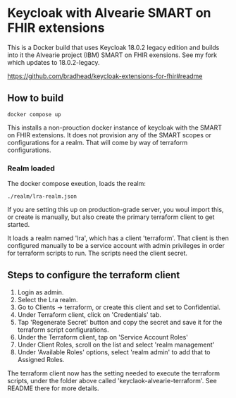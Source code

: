 # Keycloak with Alvearie SMART on FHIR extensions

This is a Docker build that uses Keycloak 18.0.2 legacy edition and builds into it the Alvearie project (IBM) SMART on FHIR exensions. See my fork which updates to 18.0.2-legacy.  

<https://github.com/bradhead/keycloak-extensions-for-fhir#readme>

## How to build

```shell
docker compose up
```

This installs a non-prouction docker instance of keycloak with the SMART on FHIR extensions.
It does not provision any of the SMART scopes or configurations for a realm. That will come by way of
terraform configurations.

### Realm loaded

The docker compose exeution, loads the realm:

```code
./realm/lra-realm.json
```

If you are setting this up on production-grade server, you woul import this, or create is manually, but also create the primary terraform client to get started.

It loads a realm named 'lra', which has a client 'terraform'. That client is then configured manually to be a service account with admin privileges in order for terraform scripts to run. The scripts need the client secret.

## Steps to configure the terraform client

1. Login as admin.
2. Select the Lra realm.
3. Go to Clients -> terraform, or create this client and set to Confidential.
4. Under Terraform client, click on 'Credentials' tab.
5. Tap 'Regenerate Secret' button and copy the secret and save it for the terraform script configurations.
6. Under the Terraform client, tap on 'Service Account Roles'
7. Under Client Roles, scroll on the list and select 'realm management'
8. Under 'Available Roles' options, select 'realm admin' to add that to Assigned Roles.

The terraform client now has the setting needed to execute the terraform scripts, under the folder above
called 'keyclaok-alvearie-terraform'. See README there for more details.
